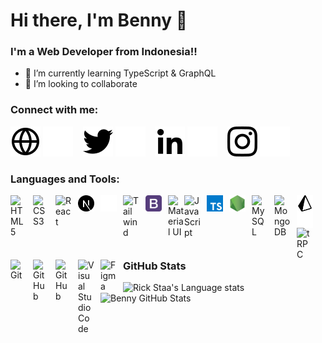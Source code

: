 # Hi there, I'm Benny 👋

### I'm a Web Developer from Indonesia!!

- 🌱 I’m currently learning TypeScript & GraphQL
- 👯 I’m looking to collaborate

### Connect with me:

[![website](./img/globe-light.svg)](https://bennyds.netlify.app/#gh-light-mode-only)
[![website](./img/globe-dark.svg)](https://bennyds.netlify.app/#gh-dark-mode-only)
&nbsp;&nbsp;
[![website](./img/twitter-light.svg)](https://twitter.com/bendama#gh-light-mode-only)
[![website](./img/twitter-dark.svg)](https://twitter.com/bendama#gh-dark-mode-only)
&nbsp;&nbsp;
[![website](./img/linkedin-light.svg)](https://www.linkedin.com/in/bennydrs/#gh-light-mode-only)
[![website](./img/linkedin-dark.svg)](https://www.linkedin.com/in/bennydrs/#gh-dark-mode-only)
&nbsp;&nbsp;
[![website](./img/instagram-light.svg)](https://instagram.com/benny_ds#gh-light-mode-only)
[![website](./img/instagram-dark.svg)](https://instagram.com/benny_ds#gh-dark-mode-only)

### Languages and Tools:

[<img align="left" alt="HTML5" width="26px" src="https://cdn.jsdelivr.net/gh/devicons/devicon/icons/html5/html5-original.svg" style="padding-right:10px;" />](https://html.com/)
[<img align="left" alt="CSS3" width="26px" src="https://cdn.jsdelivr.net/gh/devicons/devicon/icons/css3/css3-original.svg" style="padding-right:10px;" />](https://developer.mozilla.org/en-US/docs/Web/CSS)
[<img align="left" alt="React" width="26px" src="https://cdn.jsdelivr.net/gh/devicons/devicon/icons/react/react-original.svg" style="padding-right:10px;" />](https://reactjs.org/)
[<img align="left" alt="Next" width="26px" src="./img/next-light.svg" style="padding-right:10px;" />](https://nextjs.org/#gh-light-mode-only)
[<img align="left" alt="Next" width="26px" src="./img/next-dark.svg" style="padding-right:10px;" />](https://nextjs.org/#gh-dark-mode-only)
[<img align="left" alt="Tailwind" width="26px" src="https://cdn.jsdelivr.net/gh/devicons/devicon/icons/tailwindcss/tailwindcss-plain.svg" style="padding-right:10px;" />](https://tailwindcss.com/)
[<img align="left" alt="Bootstrap" width="26px" src="https://raw.githubusercontent.com/github/explore/80688e429a7d4ef2fca1e82350fe8e3517d3494d/topics/bootstrap/bootstrap.png" style="padding-right:10px;" />](https://getbootstrap.com/)
[<img align="left" alt="Material UI" width="26px" src="https://cdn.jsdelivr.net/gh/devicons/devicon/icons/materialui/materialui-plain.svg" />](https://mui.com/)
[<img align="left" alt="JavaScript" width="26px" src="https://cdn.jsdelivr.net/gh/devicons/devicon/icons/javascript/javascript-original.svg" style="padding-right:10px;" />](https://www.javascript.com/)
[<img align="left" alt="TypeScript" width="26px" src="https://raw.githubusercontent.com/github/explore/80688e429a7d4ef2fca1e82350fe8e3517d3494d/topics/typescript/typescript.png" style="padding-right:10px;" />](https://www.typescriptlang.org/)
[<img align="left" alt="Node.js" width="26px" src="https://raw.githubusercontent.com/github/explore/80688e429a7d4ef2fca1e82350fe8e3517d3494d/topics/nodejs/nodejs.png" style="padding-right:10px;" />](https://nodejs.org/)
[<img align="left" alt="MySQL" width="26px" src="https://cdn.jsdelivr.net/gh/devicons/devicon/icons/mysql/mysql-original.svg" style="padding-right:10px;" />](https://www.mysql.com/)
[<img align="left" alt="MongoDB" width="26px" src="https://cdn.jsdelivr.net/gh/devicons/devicon/icons/mongodb/mongodb-original.svg" style="padding-right:10px;" />](https://www.mongodb.com/)
[<img align="left" alt="Prisma" width="26px" src="./img/prisma-light.svg" style="padding-right:10px;" />](https://www.prisma.io/#gh-light-mode-only)
[<img align="left" alt="Prisma" width="26px" src="./img/prisma-dark.svg" style="padding-right:10px;" />](https://www.prisma.io/#gh-dark-mode-only)
[<img align="left" alt="tRPC" width="26px" src="https://trpc.io/img/logo.svg" style="padding-right:10px;" />](https://trpc.io/)
[<img align="left" alt="Git" width="26px" src="https://cdn.jsdelivr.net/gh/devicons/devicon/icons/git/git-original.svg" style="padding-right:10px;" />](https://git-scm.com/)
[<img align="left" alt="GitHub" width="26px" src="https://user-images.githubusercontent.com/3369400/139447912-e0f43f33-6d9f-45f8-be46-2df5bbc91289.png" style="padding-right:10px;" />](https://github.com/bennydrs#gh-dark-mode-only)
[<img align="left" alt="GitHub" width="26px" src="https://user-images.githubusercontent.com/3369400/139448065-39a229ba-4b06-434b-bc67-616e2ed80c8f.png" style="padding-right:10px;" />](https://github.com/bennydrs#gh-light-mode-only)
[<img align="left" alt="Visual Studio Code" width="26px" src="https://cdn.jsdelivr.net/gh/devicons/devicon/icons/vscode/vscode-original.svg" style="padding-right:10px;" />](https://code.visualstudio.com/)
[<img align="left" alt="Figma" width="26px" src="https://cdn.jsdelivr.net/gh/devicons/devicon/icons/figma/figma-original.svg" style="padding-right:10px;" />](https://figma.com/)

<br />
<br />

### GitHub Stats

  <img height=200 src="https://github-readme-stats-git-master-rstaa-rickstaa.vercel.app/api/top-langs/?username=bennydrs&layout=compact&langs_count=10&hide_border=1&role=OWNER&title_color=27AE60&bg_color=09131B&text_color=ffffff&border_color=0c1a25" alt="Rick Staa's Language stats" />
  <img height=200 align="left" alt="Benny GitHub Stats" src="https://github-readme-stats.vercel.app/api?username=bennydrs&show_icons=true&hide_border=false&title_color=27AE60&icon_color=ABD1C3&bg_color=09131B&text_color=ffffff&border_color=0c1a25" />
